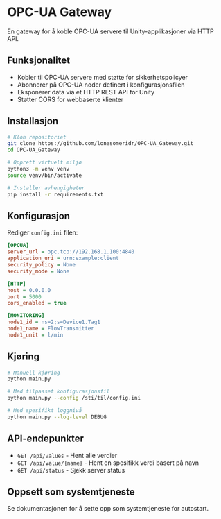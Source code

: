 # OPC-UA Gateway

En gateway for å koble OPC-UA servere til Unity-applikasjoner via HTTP API.

## Funksjonalitet

- Kobler til OPC-UA servere med støtte for sikkerhetspolicyer
- Abonnerer på OPC-UA noder definert i konfigurasjonsfilen
- Eksponerer data via et HTTP REST API for Unity
- Støtter CORS for webbaserte klienter

## Installasjon

```bash
# Klon repositoriet
git clone https://github.com/lonesomeridr/OPC-UA_Gateway.git
cd OPC-UA_Gateway

# Opprett virtuelt miljø
python3 -m venv venv
source venv/bin/activate

# Installer avhengigheter
pip install -r requirements.txt
```

## Konfigurasjon

Rediger `config.ini` filen:

```ini
[OPCUA]
server_url = opc.tcp://192.168.1.100:4840
application_uri = urn:example:client
security_policy = None
security_mode = None

[HTTP]
host = 0.0.0.0
port = 5000
cors_enabled = true

[MONITORING]
node1_id = ns=2;s=Device1.Tag1
node1_name = FlowTransmitter
node1_unit = l/min
```

## Kjøring

```bash
# Manuell kjøring
python main.py

# Med tilpasset konfigurasjonsfil
python main.py --config /sti/til/config.ini

# Med spesifikt loggnivå
python main.py --log-level DEBUG
```

## API-endepunkter

- `GET /api/values` - Hent alle verdier
- `GET /api/value/{name}` - Hent en spesifikk verdi basert på navn
- `GET /api/status` - Sjekk server status

## Oppsett som systemtjeneste

Se dokumentasjonen for å sette opp som systemtjeneste for autostart.